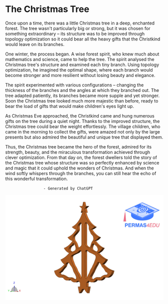 # The Christmas Tree

Once upon a time, there was a little Christmas tree in a deep, enchanted forest. The tree wasn't particularly big or strong, 
but it was chosen for something extraordinary – its structure was to be improved through topology optimization so it could 
bear all the heavy gifts that the Christkind would leave on its branches.

One winter, the process began. A wise forest spirit, who knew much about mathematics and science, came to help the tree. 
The spirit analysed the Christmas tree's structure and examined each tiny branch. Using topology optimization, he imagined the optimal shape, 
where each branch would become stronger and more resilient without losing beauty and elegance.

The spirit experimented with various configurations – changing the thickness of the branches and the angles at which they branched out. 
The tree adapted patiently, its branches became more supple and yet stronger. Soon the Christmas tree looked much more majestic than before, 
ready to bear the load of gifts that would make children's eyes light up.

As Christmas Eve approached, the Christkind came and hung numerous gifts on the tree during a quiet night. 
Thanks to the improved structure, the Christmas tree could bear the weight effortlessly. The village children, 
who came in the morning to collect the gifts, were amazed not only by the large presents but also admired the beautiful and unique tree that displayed them.

Thus, the Christmas tree became the hero of the forest, admired for its strength, beauty, and the miraculous transformation achieved through clever optimization. 
From that day on, the forest dwellers told the story of the Christmas tree whose structure was so perfectly enhanced by science and magic that it could uphold the wonders of Christmas. 
And when the wind softly whispers through the branches, you can still hear the echo of this wonderful transformation.

                     - Generated by ChatGPT
                     

![christmas tree](tree_rot.gif)
